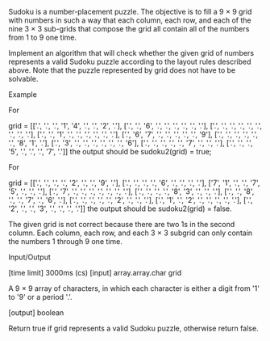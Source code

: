 Sudoku is a number-placement puzzle. The objective is to fill a 9 × 9 grid with numbers in such a way that each column, each row, and each of the nine 3 × 3 sub-grids that compose the grid all contain all of the numbers from 1 to 9 one time.

Implement an algorithm that will check whether the given grid of numbers represents a valid Sudoku puzzle according to the layout rules described above. Note that the puzzle represented by grid does not have to be solvable.

Example

For

grid = [['.', '.', '.', '1', '4', '.', '.', '2', '.'],
        ['.', '.', '6', '.', '.', '.', '.', '.', '.'],
        ['.', '.', '.', '.', '.', '.', '.', '.', '.'],
        ['.', '.', '1', '.', '.', '.', '.', '.', '.'],
        ['.', '6', '7', '.', '.', '.', '.', '.', '9'],
        ['.', '.', '.', '.', '.', '.', '8', '1', '.'],
        ['.', '3', '.', '.', '.', '.', '.', '.', '6'],
        ['.', '.', '.', '.', '.', '7', '.', '.', '.'],
        ['.', '.', '.', '5', '.', '.', '.', '7', '.']]
the output should be
sudoku2(grid) = true;

For

grid = [['.', '.', '.', '.', '2', '.', '.', '9', '.'],
        ['.', '.', '.', '.', '6', '.', '.', '.', '.'],
        ['7', '1', '.', '.', '7', '5', '.', '.', '.'],
        ['.', '7', '.', '.', '.', '.', '.', '.', '.'],
        ['.', '.', '.', '.', '8', '3', '.', '.', '.'],
        ['.', '.', '8', '.', '.', '7', '.', '6', '.'],
        ['.', '.', '.', '.', '.', '2', '.', '.', '.'],
        ['.', '1', '.', '2', '.', '.', '.', '.', '.'],
        ['.', '2', '.', '.', '3', '.', '.', '.', '.']]
the output should be
sudoku2(grid) = false.

The given grid is not correct because there are two 1s in the second column. Each column, each row, and each 3 × 3 subgrid can only contain the numbers 1 through 9 one time.

Input/Output

[time limit] 3000ms (cs)
[input] array.array.char grid

A 9 × 9 array of characters, in which each character is either a digit from '1' to '9' or a period '.'.

[output] boolean

Return true if grid represents a valid Sudoku puzzle, otherwise return false.
